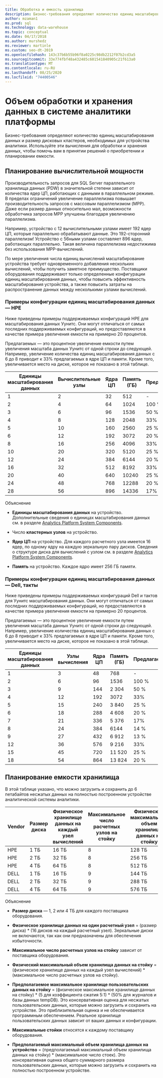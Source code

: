 ```yaml
---
title: Обработка и емкость хранилища
description: Бизнес-требования определяют количество единиц масштабирования данных и размер дисковых кластеров, необходимых для устройства аналитики.
author: mzaman1
ms.prod: sql
ms.technology: data-warehouse
ms.topic: conceptual
ms.date: 04/17/2018
ms.author: murshedz
ms.reviewer: martinle
ms.custom: seo-dt-2019
ms.openlocfilehash: 143c37b6b55b96f8a0225c98db2212f07b2cd3a5
ms.sourcegitcommit: 33e774fbf48a432485c601541840905c21f613a0
ms.translationtype: MT
ms.contentlocale: ru-RU
ms.lasthandoff: 08/25/2020
ms.locfileid: "74400546"
---
```

# <a name="processing-and-storage-capacity-in-analytics-platform-system"></a>Объем обработки и хранения данных в системе аналитики платформы
Бизнес-требования определяют количество единиц масштабирования данных и размер дисковых кластеров, необходимых для устройства аналитики. Используйте эти вычисления для обработки и хранения данных, чтобы помочь вам в принятии решений о приобретении и планировании емкости.  
  
  
## <a name="planning-for-processing-capacity"></a><a name="section1"></a>Планирование вычислительной мощности  
Производительность запросов для SQL Server параллельного хранилища данных (PDW) в значительной степени зависит от количества ядер ЦП, работающих с данными в параллельном режиме. В пределах ограничений увеличение параллелизма повышает производительность запросов с массовым параллелизмом (MPP). Даже если размер данных относительно мал, возможности обработчика запросов MPP улучшены благодаря увеличению параллелизма.  
  
Например, устройство с 12 вычислительными узлами имеет 192 ядер ЦП, которые параллельно обрабатывают данные. Это 192-сторонний параллелизм! Устройство с 56ными узлами составляет 896 ядер, работающих параллельно. Такая величина параллелизма недостижима без использования MPP-вычислений.  
  
По мере увеличения числа единиц вычислений масштабирование устройства требует одновременного добавления нескольких вычислений, чтобы получить заметное преимущество. Поставщики оборудования поддерживают только определенные конфигурации единиц масштабирования данных, чтобы повысить эффективность масштабирования устройства, а также повысить затраты на распространение данных между несколькими узлами вычислений.  
  
### <a name="data-scale-unit-configuration-examples---hpe"></a>Примеры конфигурации единиц масштабирования данных — HPE  
Ниже приведены примеры поддерживаемых конфигураций HPE для масштабирования данных Уунитс. Они могут отличаться от самых последних поддерживаемых конфигураций, но предоставляются в качестве примера увеличения емкости на примерно 20 процентов.  
  
Предлагаемых — это процентное увеличение емкости путем увеличения масштаба данных Уунитс от одной строки до следующей. Например, увеличение количества единиц масштабирования данных с 6 до 8 приводит к 33% предлагаемых в ядре ЦП и памяти.  Кроме того, увеличивается место на диске, которое не показано в этой таблице.  
  
|Единицы масштабирования данных|Вычислительные узлы|Ядра ЦП|Память (ГБ)|Предлагаемых|  
|--------------------|-----------------|-------------|-----------------|----------|  
|1|2|32|512|-|  
|2|4|64|1024|100 %|  
|3|6|96|1536|50 %|  
|4|8|128|2048|33%|  
|5|10|160|2560|25 %|  
|6|12|192|3072|20 %|  
|8|16|256|4096|33%|  
|10|20|320|5120|25 %|  
|12|24|384|6144|20 %|  
|16|32|512|8192|33%|  
|20|40|640|10240|25 %|  
|24|48|768|12288|20 %|  
|28|56|896|14336|17%|  
  
Объяснение  
  
-   **Единицы масштабирования данных** на устройство. Дополнительные сведения о единицах масштабирования данных см. в разделе [Analytics Platform System Components](hardware-components.md).  
  
-   Число **кластерных узлов** на устройство.  
  
-   **Ядер ЦП** на устройство. Для каждого расчетного узла имеется 16 ядер, по одному ядру на каждую зеркальную пару дисков. Сведения о структуре диска для вычислений с узлом см. в разделе [Analytics Platform System Components](hardware-components.md).  
  
-   **Память** на устройство. Каждое ядро имеет 256 ГБ памяти.  
  
### <a name="data-scale-unit-configuration-examples---dell-quanta"></a>Примеры конфигурации единиц масштабирования данных — Dell, такты  
Ниже приведены примеры поддерживаемых конфигураций Dell и тактов для Уунитс масштабирования данных. Они могут отличаться от самых последних поддерживаемых конфигураций, но предоставляются в качестве примера увеличения емкости на примерно 20 процентов.  
  
Предлагаемых — это процентное увеличение емкости путем увеличения масштаба данных Уунитс от одной строки до следующей. Например, увеличение количества единиц масштабирования данных с 6 до 8 приводит к 33% предлагаемых в ядре ЦП и памяти. Кроме того, увеличивается место на диске, которое не показано в этой таблице.  
  
|Единицы масштабирования данных|Узлы вычисления|Ядра ЦП|Память (ГБ)|Предлагаемых|  
|--------------------|-----------------|-------------|-----------------|----------|  
|1|3|48|768|-|  
|2|6|96|1536|100 %|  
|3|9|144|2 304|50 %|  
|4|12|192|3072|33%|  
|5|15|240|3 840|25 %|  
|6|18|288|4 608|20 %|  
|7|21|336|5 376|17%|  
|8|24|384|6144|14 %|  
|9|27|432|6 912|13 %|  
|12|36|576|9 216|33%|  
|15|45|720|11 520|25 %|  
|18|54|864|13 824|20 %|  
  
## <a name="planning-for-storage-capacity"></a><a name="section2"></a>Планирование емкости хранилища  
В этой таблице указано, что можно загрузить и сохранить до 6 петабайтов несжатых данных на полностью построенном устройстве аналитической системы аналитики. 
  
|Vendor|Размер диска|Физическое хранилище данных на каждый узел вычислений|Максимальное число расчетных узлов на стойку|Физический максимальный объем хранилища данных на стойку|Предполагаемое максимальное хранилище пользовательских данных на стойку|Максимальные стойки|Предполагаемое максимальное хранилище пользовательских данных на устройство|  
|----------|--------------|------------------------------------------|----------------------------------|------------------------------------------|------------------------------------------------|-----------------|-----------------------------------------------------|  
|HPE|1 ТБ|16 ТБ|8|128 ТБ|320 ТБ|7|2 240 ТБ|  
|HPE|2 ТБ|32 ТБ|8|256 ТБ|640 ТБ|7|4 480 ТБ|  
|HPE|4 TБ|64 ТБ|8|512 ТБ|1280 ТБ|7|8 960 ТБ|  
|DELL|1 ТБ|16 ТБ|9|144 ТБ|360 ТБ|6|2 160 ТБ|  
|DELL|2 ТБ|32 ТБ|9|288 ТБ|720 ТБ|6|4 320 ТБ|  
|DELL|4 TБ|64 ТБ|9|576 ТБ|1440 ТБ|6|8 640 ТБ|   
  
Объяснение  
  
-   **Размер диска** — 1, 2 или 4 ТБ для каждого поставщика оборудования.  
  
-   **Физическое хранилище данных на один расчетный узел** = (размер диска) * (16 дисков на каждый расчетный узел). Зеркальные диски не включаются, так как они предназначены для обеспечения избыточности.  
  
-   **Максимальное число расчетных узлов на стойку** зависит от поставщика оборудования.  
  
-   **Физический максимальный объем хранилища данных на стойку** = (физическое хранилище данных на каждый узел вычислений) * (максимальное число расчетных узлов на стойку).  
  
-   **Предполагаемое максимальное хранилище пользовательских данных на стойку** = (физическое максимальное хранилище данных на стойку) * (5 для коэффициента сжатия 5:1) \* (50% для журналов и базы данных tempDB). Это консервативная оценка для несжатых пользовательских данных, которые можно загрузить и сохранить на устройстве. Это приблизительная оценка и не обеспечивается программным обеспечением. Реальное хранилище пользовательских данных зависит от ваших данных и конфигурации.  
  
-   **Максимальные стойки** относятся к каждому поставщику оборудования.  
  
-   **Предполагаемый максимальный объем хранилища данных на устройство** = (предполагаемый максимальный объем хранилища данных на стойку) * (максимальное число стоек). Это консервативная оценка общего суммарного размера пользовательских данных, которые можно загрузить и сохранить на полностью построенном устройстве.  
  
